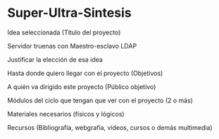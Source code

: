 # Super-Ultra-Sintesis

Idea seleccionada (Título del proyecto)

Servidor truenas con Maestro-esclavo LDAP

Justificar la elección de esa idea

Hasta donde quiero llegar con el proyecto (Objetivos)

A quién va dirigido este proyecto (Público objetivo)

Módulos del ciclo que tengan que ver con el proyecto (2 o más)

Materiales necesarios (físicos y lógicos)

Recursos (Bibliografía, webgrafía, vídeos, cursos o demás multimedia)
